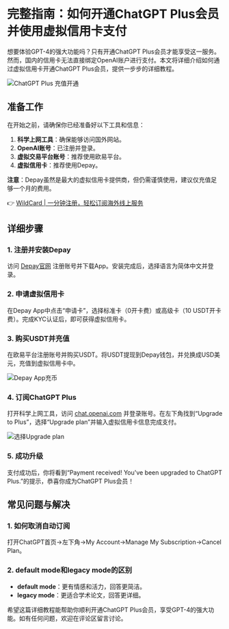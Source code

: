 # 完整指南：如何开通ChatGPT Plus会员并使用虚拟信用卡支付

想要体验GPT-4的强大功能吗？只有开通ChatGPT Plus会员才能享受这一服务。然而，国内的信用卡无法直接绑定OpenAI账户进行支付。本文将详细介绍如何通过虚拟信用卡开通ChatGPT Plus会员，提供一步步的详细教程。

![ChatGPT Plus 充值开通](https://bbtdd.com/img/54877328234.webp)

## 准备工作

在开始之前，请确保你已经准备好以下工具和信息：

1. **科学上网工具**：确保能够访问国外网站。
2. **OpenAI账号**：已注册并登录。
3. **虚拟交易平台账号**：推荐使用欧易平台。
4. **虚拟信用卡**：推荐使用Depay。

**注意**：Depay虽然是最大的虚拟信用卡提供商，但仍需谨慎使用，建议仅充值足够一个月的费用。

👉 [WildCard | 一分钟注册，轻松订阅海外线上服务](https://bbtdd.com/WildCard)

## 详细步骤

### 1. 注册并安装Depay

访问 [Depay官网](https://bbtdd.com/WildCard) 注册账号并下载App。安装完成后，选择语言为简体中文并登录。

### 2. 申请虚拟信用卡

在Depay App中点击“申请卡”，选择标准卡（0开卡费）或高级卡（10 USDT开卡费）。完成KYC认证后，即可获得虚拟信用卡。

### 3. 购买USDT并充值

在欧易平台注册账号并购买USDT。将USDT提现到Depay钱包，并兑换成USD美元，充值到虚拟信用卡中。

![Depay App充币](https://bbtdd.com/img/54766687590.webp)

### 4. 订阅ChatGPT Plus

打开科学上网工具，访问 [chat.openai.com](https://chat.openai.com) 并登录账号。在左下角找到“Upgrade to Plus”，选择“Upgrade plan”并输入虚拟信用卡信息完成支付。

![选择Upgrade plan](https://bbtdd.com/img/09153265857.webp)

### 5. 成功升级

支付成功后，你将看到“Payment received! You've been upgraded to ChatGPT Plus.”的提示，恭喜你成为ChatGPT Plus会员！

## 常见问题与解决

### 1. 如何取消自动订阅

打开ChatGPT首页→左下角→My Account→Manage My Subscription→Cancel Plan。

### 2. default mode和legacy mode的区别

- **default mode**：更有情感和活力，回答更简洁。
- **legacy mode**：更适合学术论文，回答更详细。

希望这篇详细教程能帮助你顺利开通ChatGPT Plus会员，享受GPT-4的强大功能。如有任何问题，欢迎在评论区留言讨论。